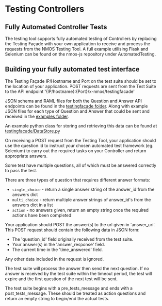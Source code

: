 # Testing Controllers

## Fully Automated Controller Tests

The testing tool supports fully automated testing of Controllers by replacing the Testing Façade with your own application to receive and process the requests from the NMOS Testing Tool. A full example utilising Flask and Selenium can be found on the nmos-js repository under AutomatedTesting. 

## Building your fully automated test interface

The Testing Façade IP/Hostname and Port on the test suite should be set to the location of your application.
POST requests are sent from the Test Suite to the API endpoint '{IP/hostname}:{Port}/x-nmos/testingfacade' 

JSON schema and RAML files for both the Question and Answer API endpoints can be found in the [testingfacade folder](../testingfacade/APIs). Along with
example JSON files for each type of Question and Answer that could be sent and received in the [examples folder](../testingfacade/examples).

An example python class for storing and retrieving this data can be found at [testingfacade/DataStore.py](../testingfacade/DataStore.py)

On receiving a POST request from the Testing Tool, your application should use the question id to instruct your chosen automated test framework (eg. Selenium) to carry out the required tasks on your Controller and return appropriate answers.

Some test have multiple questions, all of which must be answered correctly to pass the test. 

There are three types of question that requires different answer formats:
- `single_choice` - return a single answer string of the answer_id from the answers dict
- `multi_choice` - return multiple answer strings of answer_id's from the answers dict in a list
- `action` - no answers given, return an empty string once the required actions have been completed

Your application should POST the answer(s) to the url given in 'answer_uri'. This POST request should contain the following data in JSON form: 
- The 'question_id' field originally received from the test suite.
- Your answer(s) in the 'answer_response' field. 
- The current time in the 'time_answered' field.  

Any other data included in the request is ignored.

The test suite will process the answer then send the next question. If no answer is received by the test suite within the timeout period, the test will expire and the first question of the next test will be sent.

The test suite begins with a pre_tests_message and ends with a post_tests_message. These should be treated as action questions and return an empty string to begin/end the actual tests.
